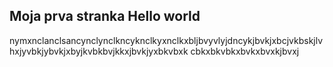 ## Moja prva stranka Hello world
nymxnclanclsancynclynclkncyknclkyxnclkxbljbvyvlyjdncykjbvkjxbcjvkbskjlvhxjyvbkjybvkjxbyjkvbkbvjkkxjbvkjyxbkvbxk cbkxbkvbkxbvkxbvxkjbvxj
